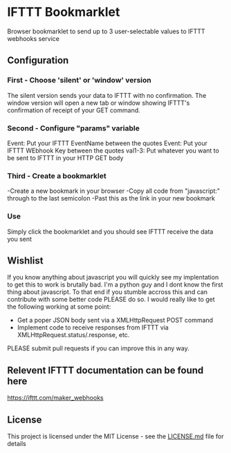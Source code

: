 # IFTTT Bookmarklet
Browser bookmarklet to send up to 3 user-selectable values to IFTTT webhooks service

## Configuration
### First - Choose 'silent' or 'window' version

The silent version sends your data to IFTTT with no confirmation. The window version will open a new tab or window showing IFTTT's confirmation of receipt of your GET command.

### Second - Configure "params" variable

Event: Put your IFTTT EventName between the quotes
Event: Put your IFTTT WEbhook Key between the quotes
val1-3: Put whatever you want to be sent to IFTTT in your HTTP GET body

### Third - Create a bookmarklet

-Create a new bookmark in your browser
-Copy all code from "javascript:" through to the last semicolon
-Past this as the link in your new bookmark

### Use

Simply click the bookmarklet and you should see IFTTT receive the data you sent

## Wishlist

If you know anything about javascript you will quickly see my implentation to get this to work is brutally bad. I'm a python guy and I dont know the first thing about javascript. To that end if you stumble accross this and can contribute with some better code PLEASE do so. I would really like to get the following working at some point:
- Get a poper JSON body sent via a XMLHttpRequest POST command
- Implement code to receive responses from IFTTT via XMLHttpRequest.status/.response, etc.

PLEASE submit pull requests if you can improve this in any way.

## Relevent IFTTT documentation can be found here

https://ifttt.com/maker_webhooks

## License

This project is licensed under the MIT License - see the [LICENSE.md](LICENSE.md) file for details
